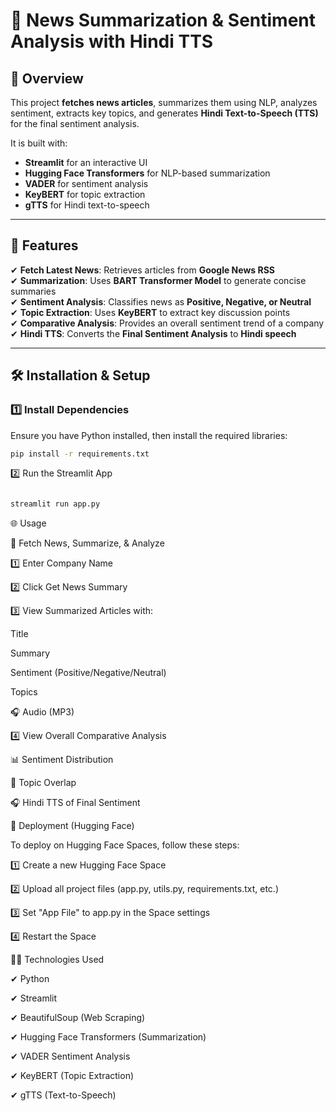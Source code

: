# 📰 News Summarization & Sentiment Analysis with Hindi TTS

## 🚀 Overview
This project **fetches news articles**, summarizes them using NLP, analyzes sentiment, extracts key topics, and generates **Hindi Text-to-Speech (TTS)** for the final sentiment analysis.

It is built with:
- **Streamlit** for an interactive UI
- **Hugging Face Transformers** for NLP-based summarization
- **VADER** for sentiment analysis
- **KeyBERT** for topic extraction
- **gTTS** for Hindi text-to-speech

---

## **🎯 Features**
✔ **Fetch Latest News**: Retrieves articles from **Google News RSS**  
✔ **Summarization**: Uses **BART Transformer Model** to generate concise summaries  
✔ **Sentiment Analysis**: Classifies news as **Positive, Negative, or Neutral**  
✔ **Topic Extraction**: Uses **KeyBERT** to extract key discussion points  
✔ **Comparative Analysis**: Provides an overall sentiment trend of a company  
✔ **Hindi TTS**: Converts the **Final Sentiment Analysis** to **Hindi speech**  

---

## **🛠 Installation & Setup**
### **1️⃣ Install Dependencies**
Ensure you have Python installed, then install the required libraries:
```bash
pip install -r requirements.txt

```

2️⃣ Run the Streamlit App
```bash

streamlit run app.py

```
🌐 Usage

📌 Fetch News, Summarize, & Analyze

1️⃣ Enter Company Name

2️⃣ Click Get News Summary

3️⃣ View Summarized Articles with:

Title

Summary

Sentiment (Positive/Negative/Neutral)

Topics

🎧 Audio (MP3)

4️⃣ View Overall Comparative Analysis

📊 Sentiment Distribution

🔎 Topic Overlap

🎧 Hindi TTS of Final Sentiment

📡 Deployment (Hugging Face)

To deploy on Hugging Face Spaces, follow these steps:

1️⃣ Create a new Hugging Face Space

2️⃣ Upload all project files (app.py, utils.py, requirements.txt, etc.)

3️⃣ Set "App File" to app.py in the Space settings

4️⃣ Restart the Space

👨‍💻 Technologies Used

✔ Python

✔ Streamlit

✔ BeautifulSoup (Web Scraping)

✔ Hugging Face Transformers (Summarization)

✔ VADER Sentiment Analysis

✔ KeyBERT (Topic Extraction)

✔ gTTS (Text-to-Speech)


